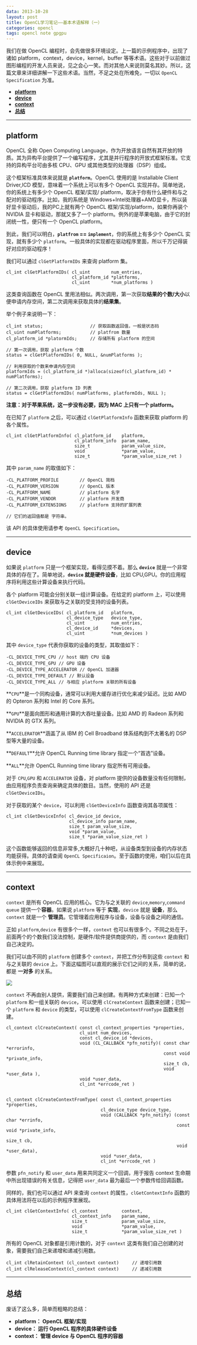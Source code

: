 ```yaml
---
data: 2013-10-28 
layout: post
title: OpenCL学习笔记——基本术语解释（一）
categories: opencl
tags: opencl note gpgpu
---
```


我们在做 OpenCL 编程时，会先做很多环境设定。上一篇的示例程序中，出现了诸如 platform，context，device，kernel，buffer 等等术语。这些对于以前做过图形编程的开发人员来说，见之会心一笑。而对其他人来说则莫名其妙。所以，这篇文章来详细讲解一下这些术语。当然，不足之处在所难免，一切以 `OpenCL Specification` 为准。

- **[platform](#platform)**
- **[device](#device)**
- **[context](#context)**
- **[总结](#jie)**

--------------------------------------------------------

## <span id="platform"> platform </span>

OpenCL 全称 Open Computing Language，作为开放语言自然有其开放的特质。其为异构平台提供了一个编写程序，尤其是并行程序的开放式框架标准。它支持的异构平台可由多核 CPU、GPU 或其他类型的处理器（DSP）组成。

这个框架标准具体来说就是 **`platform`**。OpenCL 使用的是 Installable Client Driver,ICD 模型，意味着一个系统上可以有多个 OpenCL 实现并存。简单地说，你的系统上有多少个 OpenCL 框架/实现/ platform，取决于你有什么硬件和与之配对的驱动程序。比如，我的系统是 Windows+Intel处理器+AMD显卡，所以装好显卡驱动后，我的PC上就有两个 OpenCL 框架/实现/platform，如果你再装个 NVIDIA 显卡和驱动，那就又多了一个 platform。例外的是苹果电脑，由于它的封闭统一性，便只有一个 OpenCL platform。

到此，我们可以明白，**`platfrom` == `implement`**，你的系统上有多少个 OpenCL 实现，就有多少个 `platform`。一般具体的实现都在驱动程序里面，所以千万记得装好对应的驱动程序！

我们可以通过 `clGetPlatformIDs` 来查询 platform 集。

	cl_int clGetPlatformIDs( cl_uint 		num_entries,
							 cl_platform_id *platforms,
							 cl_uint 		*num_platforms )

这类查询函数在 OpenCL 里用法相似。两次调用，第一次获取**结果的个数/大小**以便申请内存空间，第二次调用来获取具体的**结果集**。

举个例子来说明一下：

	cl_int status;					// 获取函数返回值，一般是状态码
	cl_uint numPlatforms;			// platfrom 数量 
	cl_platform_id *platormIds;		// 存储所有 platform 的空间

	// 第一次调用，获取 platform 个数
	status = clGetPlatformIDs( 0, NULL, &numPlatforms );

	// 利用获取的个数来申请内存空间
	platformIds = (cl_platform_id *)alloca(sizeof(cl_platform_id) * numPlatforms);

	// 第二次调用，获取 platform ID 列表
	status = clGetPlatformIDs( numPlatforms, platformIds, NULL );

**注意：对于苹果系统，这一步没有必要，因为 MAC 上只有一个 platform。**

在已知了 `platform` 之后，可以通过 `clGetPlatformInfo` 函数来获取 platform 的各个属性。

	cl_int clGetPlatformInfo( cl_platform_id 	platform,
							  cl_platform_info 	param_name,
							  size_t 			param_value_size,
							  void 				*param_value,
							  size_t 			*param_value_size_ret )

其中 `param_name` 的取值如下：

	-CL_PLATFORM_PROFILE		// OpenCL 简档
	-CL_PLATFORM_VERSION		// OpenCL 版本
	-CL_PLATFORM_NAME			// platform 名字
	-CL_PLATFORM_VENDOR 		// platform 开发商
	-CL_PLATFORM_EXTENSIONS		// platform 支持的扩展列表
	
	// 它们的返回值都是 字符串。

该 API 的具体使用请参考 `OpenCL Specification`。

-----------------------------------------

## <span id="device"> device </span>

如果说 `platform` 只是一个框架实现，看得见摸不着。那么 **`device`** 就是一个非常具体的存在了。简单地说，**`device` 就是硬件设备**，比如 CPU,GPU。你的应用程序将利用这些计算设备来执行代码。

各个 platform 可能会分别关联一组计算设备。在给定的 platform 上，可以使用 `clGetDeviceIDs` 来获取与之关联的受支持的设备列表。

	cl_int clGetDeviceIDs( cl_platform_id 	platform,
						   cl_device_type 	device_type,
						   cl_uint 			num_entries,
						   cl_device_id 	*devices,
						   cl_uint 			*num_devices )

其中 `device_type` 代表你获取的设备的类型，其取值如下：

	-CL_DEVICE_TYPE_CPU // host 端的 CPU 设备
	-CL_DEVICE_TYPE_GPU // GPU 设备
	-CL_DEVICE_TYPE_ACCELERATOR // OpenCL 加速器
	-CL_DEVICE_TYPE_DEFAULT // 默认设备
	-CL_DEVICE_TYPE_ALL // 与相应 platform 关联的所有设备

**`CPU`**是一个同构设备，通常可以利用大缓存进行优化来减少延迟。比如 AMD 的 Opteron 系列和 Intel 的 Core 系列。

**`GPU`**是面向图形和通用计算的大吞吐量设备。比如 AMD 的 Radeon 系列和 NVIDIA 的 GTX 系列。

**`ACCELERATOR`**涵盖了从 IBM 的 Cell Broadband 体系结构到不太著名的 DSP 型等大量的设备。

**`DEFAULT`**允许 OpenCL Running time library 指定一个“首选”设备。

**`ALL`**允许 OpenCL Running time library 指定所有可用设备。

对于 `CPU`,`GPU` 和 `ACCELERATOR` 设备，对 platform 提供的设备数量没有任何限制，由应用程序负责查询来确定具体的数目。当然，使用的 API 还是 `clGetDeviceIDs`。

对于获取的某个 `device`，可以利用 `clGetDeviceInfo` 函数查询其各项属性：

	cl_int clGetDeviceInfo( cl_device_id device,
							cl_device_info param_name,
							size_t param_value_size,
							void *param_value,
							size_t *param_value_size_ret )

这个函数能够返回的信息非常多,大概好几十种吧，从设备类型到设备的内存状态均能获得。具体的请查阅 `OpenCL Specificaion`。至于函数的使用，咱们以后在具体示例中来展现。

---------------------------------------------

## <span id="context"> context <span>

`context` 是所有 OpenCL 应用的核心。它为与之关联的 `device`,`memory`,`command queue` 提供一个**容器**。如果说 `platform` 等于 **实现**，`device` 就是 **设备**，那么 `context` 就是一个 **管理员**。它管理着应用程序与设备，设备与设备之间的通信。

正如 `platform`,`device` 有很多个一样，`context` 也可以有很多个。不同之处在于，前面两个的个数我们没法控制，是硬件/软件提供商提供的，而 `context` 是由我们自己决定的。

我们可以由不同的 `platform` 创建多个 `context`，并把工作分布到这些 `context` 和与之关联的 `device` 上。下面这幅图可以直观的展示它们之间的关系，简单的说，都是 **一对多** 的关系。

![](image/opencl_02_01.png)


`context` 不再由别人提供，需要我们自己来创建。有两种方式来创建：已知一个 `platform` 和一组关联的 `device`，可以使用 `clCreateContext` 函数来创建；已知一个 `platform` 和 `device` 的类型，可以使用 `clCreateContextFromType` 函数来创建。

	cl_context clCreateContext( const cl_context_properties *properties,
								cl_uint num_devices,
								const cl_device_id *devices,
								void (CL_CALLBACK *pfn_notify)( const char *errorinfo,
																const void *private_info,
																size_t cb,
																void *user_data ),
								void *user_data,
								cl_int *errcode_ret )


	cl_context clCreateContextFromType( const cl_context_properties *properties,
										cl_device_type device_type,
										void (CALLBACK *pfn_notify) (const char *errinfo,
																	 const void *private_info,
																	 size_t cb,
																	 void *user_data),
										void *user_data,
										cl_int *errcode_ret )

参数 `pfn_notify` 和 `user_data` 用来共同定义一个回调，用于报告 context 生命期中所出现错误的有关信息，记得把 `user_data` 最为最后一个参数传给回调函数。

同样的，我们也可以通过 API 来查询 `context` 的属性，`clGetContextInfo` 函数的具体用法将在以后的示例程序里展现。

	cl_int clGetContextInfo( cl_context 		context,
							 cl_context_info 	param_name,
							 size_t 			param_value_size,
							 void 				*param_value,
							 size_t 			*param_value_size_ret )

所有的 OpenCL 对象都是引用计数的，对于 `context` 这类有我们自己创建的对象，需要我们自己来递增和递减引用数。

	cl_int clRetainContext (cl_context context)		// 递增引用数
	cl_int clReleaseContext(cl_context context) 	// 递减引用数

------------------------

## <span id="jie"> 总结 </span>

 废话了这么多，简单而粗略的总结：

- **platform： OpenCL 框架/实现**
- **device： 运行 OpenCL 程序的具体硬件设备**
- **context： 管理 device 与 OpenCL 程序的容器**